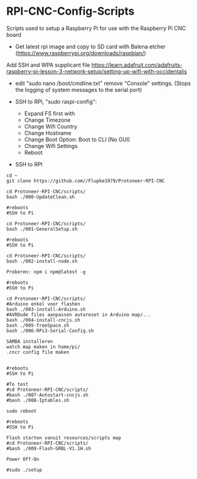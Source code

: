 # RPI-CNC-Config-Scripts
Scripts used to setup a Raspberry Pi for use with the Raspberry Pi CNC board

* Get latest rpi image and copy to SD card with Balena etcher (https://www.raspberrypi.org/downloads/raspbian/)

Add SSH and WPA supplicant file
https://learn.adafruit.com/adafruits-raspberry-pi-lesson-3-network-setup/setting-up-wifi-with-occidentalis

* edit "sudo nano /boot/cmdline.txt" remove "Console" settings. (Stops the logging of system messages to the serial port)

* SSH to  RPI,  "sudo raspi-config":
	* Expand FS first with
	* Change Timezone
	* Change Wifi Country
	* Change Hostname
	* Change Boot Option: Boot to CLI (No GUI)
	* Change Wifi Settings
	* Reboot

* SSH to  RPI

```
cd ~
git clone https://github.com//Flupke1979/Protoneer-RPI-CNC

cd Protoneer-RPI-CNC/scripts/
bash ./000-UpdateClean.sh

#reboots
#SSH to Pi

cd Protoneer-RPI-CNC/scripts/
bash ./001-GeneralSetup.sh

#reboots
#SSH to Pi

cd Protoneer-RPI-CNC/scripts/
bash ./002-install-node.sh

Proberen: npm i npm@latest -g

#reboots
#SSH to Pi

cd Protoneer-RPI-CNC/scripts/
#Arduino enkel voor flashen
bash ./003-install-Arduino.sh
#AVRDude files aanpassen autoreset in Arduino map/...
bash ./004-install-cncjs.sh
bash ./005-freeSpace.sh
bash ./006-RPi3-Serial-Config.sh

SAMBA installeren
watch map maken in home/pi/
.cncr config file maken


#reboots
#SSH to Pi

#To test
#cd Protoneer-RPI-CNC/scripts/
#bash ./007-Autostart-cncjs.sh
#bash ./008-Iptables.sh

sudo reboot

#reboots
#SSH to Pi

Flash starten vanuit resources/scripts map
#cd Protoneer-RPI-CNC/scripts/
#bash ./009-Flash-GRBL-V1.1H.sh

Power Off-On

#sudo ./setup
```
